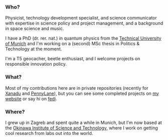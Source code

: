 ### Who?

Physicist, technology development specialist, and science communicator with expertise in science policy and project management, and a background in space science and music.

I have a PhD (dr. rer. nat.) in quantum physics from the [Technical University of Munich](https://www.tum.de/) and I'm working on a (second) MSc thesis in Politics & Technology at the moment.

I'm a T5 geocacher, beetle enthusiast, and I welcome projects on responsible innovation policy.

### What?

Most of my contributions here are in private repositories (recently for [Xanadu](https://xanadu.ai/) and [PennyLane](https://github.com/PennyLaneAI/)), but you can see some completed projects on [my website](https://happyturtlethings.net/) or say hi on [fedi](https://mastodon.online/@happyturtlethings).

### Where?

I grew up in Zagreb and spent quite a while in Munich, but I'm now based at the [Okinawa Institute of Science and Technology](https://www.oist.jp/), where I work on getting cool research from labs out into the world.

